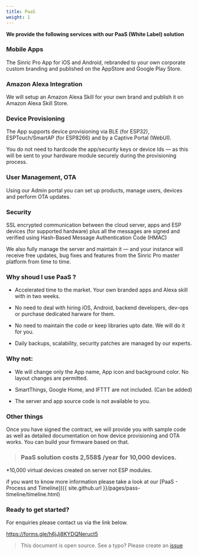```yaml
---
title: PaaS
weight: 1
---
```


**We provide the following services with our PaaS (White Label) solution**
 

### Mobile Apps

The Sinric Pro App for iOS and Android, rebranded to your own corporate custom branding and published on the AppStore and Google Play Store.

### Amazon Alexa Integration

We will setup an Amazon Alexa Skill for your own brand and publish it on Amazon Alexa Skill Store.

### Device Provisioning

The App supports device provisioning via BLE (for ESP32), ESPTouch/SmartAP (for ESP8266) and by a Captive Portal (WebUI). 

You do not need to hardcode the app/security keys or device Ids — as this will be sent to your hardware module securely during the provisioning process.
 

### User Management, OTA

Using our Admin portal you can set up products, manage users, devices and perform OTA updates.

### Security

SSL encrypted communication between the cloud server, apps and ESP devices (for supported hardware) plus all the messages are signed and verified using Hash-Based Message Authentication Code (HMAC) 


We also fully manage the server and maintain it — and your instance will receive free updates, bug fixes and features from the Sinric Pro master platform from time to time.

### Why shoud I use PaaS ?

* Accelerated time to the market. Your own branded apps and Alexa skill with in two weeks. 

* No need to deal with hiring iOS, Android, backend developers, dev-ops or purchase dedicated harware for them. 

* No need to maintain the code or keep libraries upto date. We will do it for you.

* Daily backups, scalability, security patches are managed by our experts.


### Why not:

* We will change only the App name, App icon and background color. No layout changes are permitted.

* SmartThings, Google Home, and IFTTT are not included. (Can be added)

* The server and app source code is not available to you.


### Other things

Once you have signed the contract, we will provide you with sample code as well as detailed documentation on how device provisioning and OTA works. You can build your firmware based on that. 


> ### PaaS solution costs 2,558$ /year for 10,000 devices.


*10,000 virtual devices created on server not ESP modules.

if you want to know more information please take a look at our [PaaS - Process and Timeline]({{ site.github.url }}/pages/pass-timeline/timeline.html)  

### Ready to get started? 

For enquiries please contact us via the link below.

https://forms.gle/h6jJj8KYDQNeruct5
  
> This document is open source. See a typo? Please create an [issue](https://github.com/sinricpro/help-docs)

